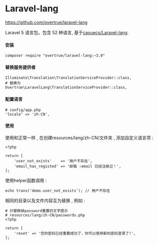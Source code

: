 # Laravel-lang

https://github.com/overtrue/laravel-lang

Laravel 5 语言包，包含 52 种语言, 基于[caouecs/Laravel-lang](https://github.com/caouecs/Laravel-lang).

#### 安装

```
composer require "overtrue/laravel-lang:~3.0"
```

#### 替换服务提供者

```
Illuminate\Translation\TranslationServiceProvider::class,
# 替换为
Overtrue\LaravelLang\TranslationServiceProvider::class,
```

#### 配置语言

```
# config/app.php
'locale' => 'zh-CN',
```

#### 使用

使用和正常一样 , 在创建resources/lang/zh-CN/文件夹 , 添加自定义语言项 : 

```
<?php

return [
    'user_not_exists'    => '用户不存在',
    'email_has_registed' => '邮箱 :email 已经注册过！',
];
```

使用helper函数调用 : 

```
echo trans('demo.user_not_exists'); // 用户不存在
```

相同的目录以及文件内容互为替换 , 例如 :

```
# 只替换掉password重置的文字提示
# resources/lang/zh-CN/passwords.php
<?php

return [
    'reset' => '您的密码已经重置成功了，你可以使用新的密码登录了!',
];
```



